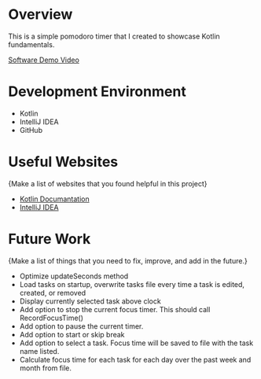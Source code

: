 # Overview

This is a simple pomodoro timer that I created to showcase Kotlin fundamentals.

[Software Demo Video](https://youtu.be/FlJIvaB4p4M)

# Development Environment

* Kotlin
* IntelliJ IDEA
* GitHub

# Useful Websites

{Make a list of websites that you found helpful in this project}

- [Kotlin Documantation](https://kotlinlang.org/docs/getting-started.html)
- [IntelliJ IDEA](https://www.jetbrains.com/idea/)

# Future Work

{Make a list of things that you need to fix, improve, and add in the future.}

- Optimize updateSeconds method
- Load tasks on startup, overwrite tasks file every time a task is edited, created, or removed 
- Display currently selected task above clock 
- Add option to stop the current focus timer. This should call RecordFocusTime()
- Add option to pause the current timer.
- Add option to start or skip break
- Add option to select a task. Focus time will be saved to file with the task name listed.
- Calculate focus time for each task for each day over the past week and month from file.
